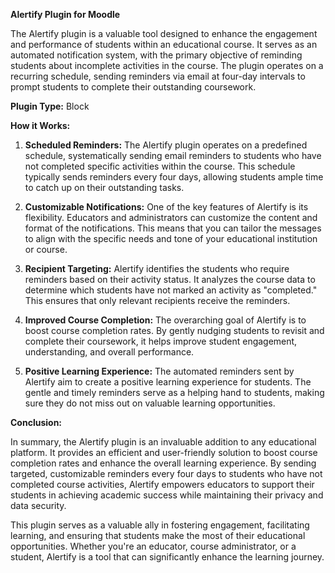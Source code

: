 **Alertify Plugin for Moodle**

The Alertify plugin is a valuable tool designed to enhance the engagement and performance of students within an educational course. It serves as an automated notification system, with the primary objective of reminding students about incomplete activities in the course. The plugin operates on a recurring schedule, sending reminders via email at four-day intervals to prompt students to complete their outstanding coursework.

**Plugin Type:**
Block

**How it Works:**

1. **Scheduled Reminders:** The Alertify plugin operates on a predefined schedule, systematically sending email reminders to students who have not completed specific activities within the course. This schedule typically sends reminders every four days, allowing students ample time to catch up on their outstanding tasks.

2. **Customizable Notifications:** One of the key features of Alertify is its flexibility. Educators and administrators can customize the content and format of the notifications. This means that you can tailor the messages to align with the specific needs and tone of your educational institution or course.

3. **Recipient Targeting:** Alertify identifies the students who require reminders based on their activity status. It analyzes the course data to determine which students have not marked an activity as "completed." This ensures that only relevant recipients receive the reminders.

4. **Improved Course Completion:** The overarching goal of Alertify is to boost course completion rates. By gently nudging students to revisit and complete their coursework, it helps improve student engagement, understanding, and overall performance.

5. **Positive Learning Experience:** The automated reminders sent by Alertify aim to create a positive learning experience for students. The gentle and timely reminders serve as a helping hand to students, making sure they do not miss out on valuable learning opportunities.

**Conclusion:**

In summary, the Alertify plugin is an invaluable addition to any educational platform. It provides an efficient and user-friendly solution to boost course completion rates and enhance the overall learning experience. By sending targeted, customizable reminders every four days to students who have not completed course activities, Alertify empowers educators to support their students in achieving academic success while maintaining their privacy and data security.

This plugin serves as a valuable ally in fostering engagement, facilitating learning, and ensuring that students make the most of their educational opportunities. Whether you're an educator, course administrator, or a student, Alertify is a tool that can significantly enhance the learning journey.
